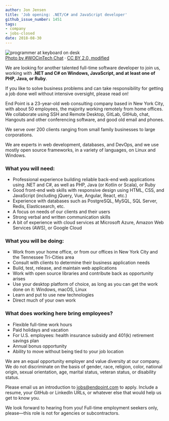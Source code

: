 ```yaml
---
author: Jon Jensen
title: 'Job opening: .NET/​C# and JavaScript developer'
github_issue_number: 1451
tags:
- company
- jobs-closed
date: 2018-08-30
---
```


<img src="/blog/2018/08/job-opening-dotnet-csharp-javascript-developer/25677299412_9934b2ec91_o-mod.jpg" alt="programmer at keyboard on desk" /><br><a href="https://www.wocintechchat.com/">Photo by #WOCinTech Chat</a> · <a href="https://www.flickr.com/photos/wocintechchat/25677299412/">CC BY 2.0, modified</a>

We are looking for another talented full-time software developer to join us, working with **.NET and C# on Windows, JavaScript, and at least one of PHP, Java, or Ruby**.

If you like to solve business problems and can take responsibility for getting a job done well without intensive oversight, please read on!

End Point is a 23-year-old web consulting company based in New York City, with about 50 employees, the majority working remotely from home offices. We collaborate using SSH and Remote Desktop, GitLab, GitHub, chat, Hangouts and other conferencing software, and good old email and phones.

We serve over 200 clients ranging from small family businesses to large corporations.

We are experts in web development, databases, and DevOps, and we use mostly open source frameworks, in a variety of languages, on Linux and Windows.

### What you will need:

- Professional experience building reliable back-end web applications using .NET and C#, as well as PHP, Java (or Kotlin or Scala), or Ruby
- Good front-end web skills with responsive design using HTML, CSS, and JavaScript (including jQuery, Vue, Angular, React, etc.)
- Experience with databases such as PostgreSQL, MySQL, SQL Server, Redis, Elasticsearch, etc.
- A focus on needs of our clients and their users
- Strong verbal and written communication skills
- A bit of experience with cloud services at Microsoft Azure, Amazon Web Services (AWS), or Google Cloud

### What you will be doing:

- Work from your home office, or from our offices in New York City and the Tennessee Tri-Cities area
- Consult with clients to determine their business application needs
- Build, test, release, and maintain web applications
- Work with open source libraries and contribute back as opportunity arises
- Use your desktop platform of choice, as long as you can get the work done on it: Windows, macOS, Linux
- Learn and put to use new technologies
- Direct much of your own work

### What does working here bring employees?

- Flexible full-time work hours
- Paid holidays and vacation
- For U.S. employees: health insurance subsidy and 401(k) retirement savings plan
- Annual bonus opportunity
- Ability to move without being tied to your job location

We are an equal opportunity employer and value diversity at our company. We do not discriminate on the basis of gender, race, religion, color, national origin, sexual orientation, age, marital status, veteran status, or disability status.

Please email us an introduction to [jobs@endpoint.com](mailto:jobs@endpoint.com) to apply. Include a resume, your GitHub or LinkedIn URLs, or whatever else that would help us get to know you.

We look forward to hearing from you! Full-time employment seekers only, please—​this role is not for agencies or subcontractors.
